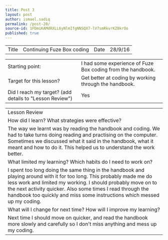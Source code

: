 ```yaml
---
title: Post 3
layout: post
author: ismael.sadiq
permalink: /post-20/
source-id: 1FDmiKAMdRXLL6yNlmIfgNNSQX7-lV7smRkvrKZ0krOo
published: true
---
```

<table>
  <tr>
    <td>Title</td>
    <td>Continuing Fuze Box coding</td>
    <td>Date</td>
    <td>28/9/16</td>
  </tr>
</table>


<table>
  <tr>
    <td>Starting point:</td>
    <td>I had some experience of Fuze Box coding from the handbook.</td>
  </tr>
  <tr>
    <td>Target for this lesson?</td>
    <td>Get better at coding by working through the handbook.</td>
  </tr>
  <tr>
    <td>Did I reach my target? 
(add details to "Lesson Review")</td>
    <td>Yes</td>
  </tr>
</table>


<table>
  <tr>
    <td>Lesson Review</td>
  </tr>
  <tr>
    <td>How did I learn? What strategies were effective? </td>
  </tr>
  <tr>
    <td>The way we learnt was by reading the handbook and coding. We had to take turns doing reading and practising on the computer. Sometimes we discussed what it said in the handbook, what it meant and how to do it. This helped us to understand the work better.
</td>
  </tr>
  <tr>
    <td>What limited my learning? Which habits do I need to work on? </td>
  </tr>
  <tr>
    <td>I spent too long doing the same thing in the handbook and playing around with it for too long. This probably made me do less work and limited my working. I should probably move on to the next activity quicker. Also some times I read through the handbook too quickly and miss some instructions which messed up my coding.

</td>
  </tr>
  <tr>
    <td>What will I change for next time? How will I improve my learning?</td>
  </tr>
  <tr>
    <td>Next time I should move on quicker, and read the handbook more slowly and carefully so I don't miss anything and mess up my coding.</td>
  </tr>
</table>


